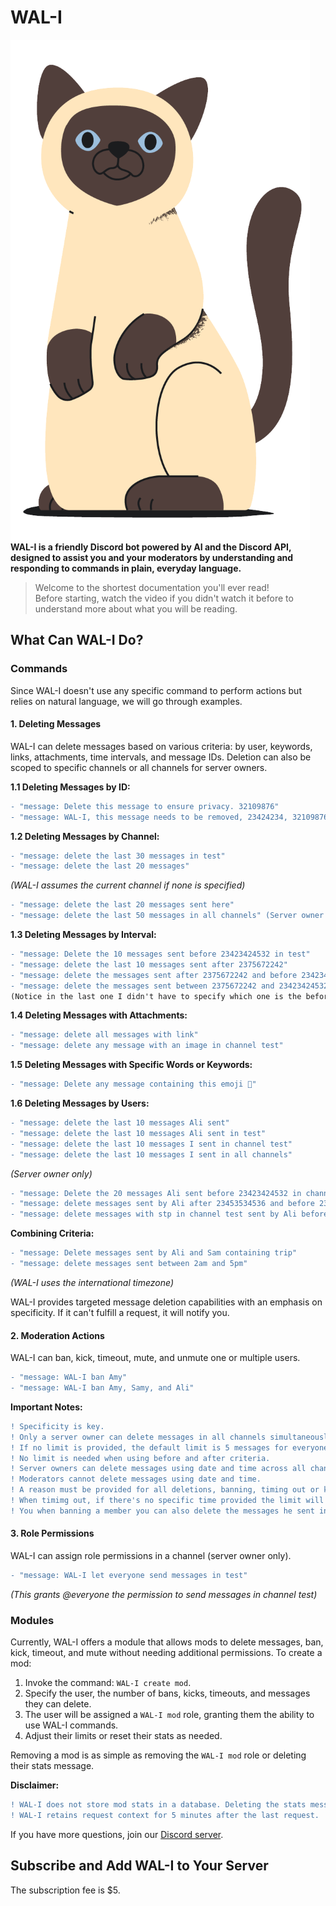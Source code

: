 # WAL-I
![WAL-I](https://github.com/abeidabdou/WAL-I/blob/fd2be38b24b161884e3adb205112836f950f624d/DrawKit%20Vector%20Illustration%20Animal%20%26%20Pets%20(21).png)
**WAL-I is a friendly Discord bot powered by AI and the Discord API, designed to assist you and your moderators by understanding and responding to commands in plain, everyday language.**

> Welcome to the shortest documentation you'll ever read!  
> Before starting, watch the video if you didn't watch it before to understand more about what you will be reading.

## What Can WAL-I Do?

### Commands

Since WAL-I doesn't use any specific command to perform actions but relies on natural language, we will go through examples.

#### 1. Deleting Messages

WAL-I can delete messages based on various criteria: by user, keywords, links, attachments, time intervals, and message IDs. Deletion can also be scoped to specific channels or all channels for server owners.

**1.1 Deleting Messages by ID:**

```diff
- "message: Delete this message to ensure privacy. 32109876"
- "message: WAL-I, this message needs to be removed, 23424234, 32109876, user doesn't respect the rules"
```

**1.2 Deleting Messages by Channel:**

```diff
- "message: delete the last 30 messages in test"
- "message: delete the last 20 messages"
```
_(WAL-I assumes the current channel if none is specified)_

```diff
- "message: delete the last 20 messages sent here"
- "message: delete the last 50 messages in all channels" (Server owner only)
```

**1.3 Deleting Messages by Interval:**

```diff
- "message: Delete the 10 messages sent before 23423424532 in test"
- "message: delete the last 10 messages sent after 2375672242"
- "message: delete the messages sent after 2375672242 and before 23423424532 in channel test"
- "message: delete the messages sent between 2375672242 and 23423424532 in channel test"
(Notice in the last one I didn't have to specify which one is the before and which one is the after message ID)
```

**1.4 Deleting Messages with Attachments:**

```diff
- "message: delete all messages with link"
- "message: delete any message with an image in channel test"
```

**1.5 Deleting Messages with Specific Words or Keywords:**

```diff
- "message: Delete any message containing this emoji 🫡"
```

**1.6 Deleting Messages by Users:**

```diff
- "message: delete the last 10 messages Ali sent"
- "message: delete the last 10 messages Ali sent in test"
- "message: delete the last 10 messages I sent in channel test"
- "message: delete the last 10 messages I sent in all channels"
```
_(Server owner only)_

```diff
- "message: Delete the 20 messages Ali sent before 23423424532 in channel test"
- "message: delete messages sent by Ali after 23453534536 and before 23423424532"
- "message: delete messages with stp in channel test sent by Ali before this message 23453534536"
```

**Combining Criteria:**

```diff
- "message: Delete messages sent by Ali and Sam containing trip"
- "message: delete messages sent between 2am and 5pm"
```
_(WAL-I uses the international timezone)_

WAL-I provides targeted message deletion capabilities with an emphasis on specificity. If it can't fulfill a request, it will notify you.

#### 2. Moderation Actions

WAL-I can ban, kick, timeout, mute, and unmute one or multiple users.

```diff
- "message: WAL-I ban Amy"
- "message: WAL-I ban Amy, Samy, and Ali"
```

**Important Notes:**

```diff
! Specificity is key.
! Only a server owner can delete messages in all channels simultaneously.
! If no limit is provided, the default limit is 5 messages for everyone else and none for server owners.
! No limit is needed when using before and after criteria.
! Server owners can delete messages using date and time across all channels.
! Moderators cannot delete messages using date and time.
! A reason must be provided for all deletions, banning, timing out or kicking.
! When timimg out, if there's no specific time provided the limit will be 24h
! You when banning a member you can also delete the messages he sent in the server
```

#### 3. Role Permissions

WAL-I can assign role permissions in a channel (server owner only).

```diff
- "message: WAL-I let everyone send messages in test"
```
_(This grants @everyone the permission to send messages in channel test)_

### Modules

Currently, WAL-I offers a module that allows mods to delete messages, ban, kick, timeout, and mute without needing additional permissions. To create a mod:

1. Invoke the command: `WAL-I create mod`.
2. Specify the user, the number of bans, kicks, timeouts, and messages they can delete.
3. The user will be assigned a `WAL-I mod` role, granting them the ability to use WAL-I commands.
4. Adjust their limits or reset their stats as needed.

Removing a mod is as simple as removing the `WAL-I mod` role or deleting their stats message.

**Disclaimer:**

```diff
! WAL-I does not store mod stats in a database. Deleting the stats message will permanently remove the data.
! WAL-I retains request context for 5 minutes after the last request.
```

If you have more questions, join our [Discord server](#).

## Subscribe and Add WAL-I to Your Server

The subscription fee is $5.
